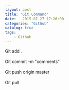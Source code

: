 ```yaml
---
layout: post
title: "Git Command"
date:   2015-07-27 17:26:00 
categories: "Github"
catalog: true
tags: 
    - Github
---
```




  Git add .<br />   
  Git commit -m "comments"<br />   
  Git push origin master<br />   
  Git pull<br />